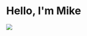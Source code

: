 # Hello, I'm Mike
<a href="https://www.linkedin.com/in/mjzambotti/"><img src="https://img.shields.io/badge/-LinkedIn-0072b1?&style=for-the-badge&logo=linkedin&logoColor=white" /></a>
